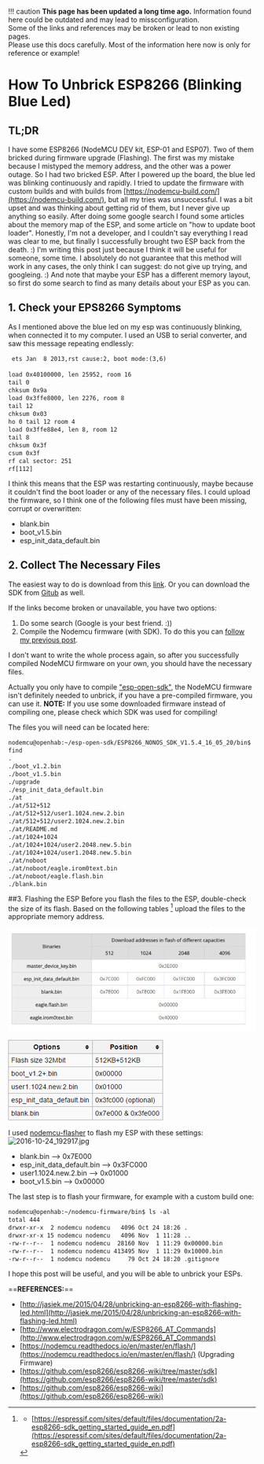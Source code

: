!!! caution
    **This page has been updated a long time ago.**  Information found here could be outdated and may lead to missconfiguration.  
    Some of the links and references may be broken or lead to non existing pages.  
    Please use this docs carefully. Most of the information here now is only for reference or example!

    
# How To Unbrick ESP8266 (Blinking Blue Led)

## TL;DR

I have some ESP8266 (NodeMCU DEV kit, ESP-01 and ESP07). Two of them bricked during firmware upgrade (Flashing). The first was my mistake because I mistyped the memory address, and the other was a power outage. So I had two bricked ESP. 
After I powered up the board, the blue led was blinking continuously and rapidly.
I tried to update the firmware with custom builds and with builds from [https://nodemcu-build.com/](https://nodemcu-build.com/), but all my tries was unsuccessful. 
I was a bit upset and was thinking about getting rid of them, but I never give up anything so easily.
After doing some google search I found some articles about the memory map of the ESP, and some article on "how to update boot loader". Honestly, I'm not a developer, and I couldn't say everything I read was clear to me, but finally I successfully brought two ESP back from the death. :) 
I'm writing this post just because I think it will be useful for someone, some time. I absolutely do not guarantee that this method will work in any cases, the only think I can suggest: do not give up trying, and googleing. :) And note that maybe your ESP has a different memory layout, so first do some search to find as many details about your ESP as you can.

## 1. Check your EPS8266 Symptoms
As I mentioned above the blue led on my esp was continuously blinking, when connected it to my computer. I used an USB to serial converter, and saw this message repeating endlessly:

```
 ets Jan  8 2013,rst cause:2, boot mode:(3,6)

load 0x40100000, len 25952, room 16 
tail 0
chksum 0x9a
load 0x3ffe8000, len 2276, room 8 
tail 12
chksum 0x03
ho 0 tail 12 room 4
load 0x3ffe88e4, len 8, room 12 
tail 8
chksum 0x3f
csum 0x3f
rf cal sector: 251
rf[112] 
```
I think this means that the ESP was restarting continuously, maybe because it couldn't find the boot loader or any of the necessary files. I could upload the firmware, so I think one of the following files must have been missing, corrupt or overwritten:

* blank.bin
* boot_v1.5.bin
* esp_init_data_default.bin

## 2. Collect The Necessary Files

The easiest way to do is download from this [link](https://drive.google.com/drive/folders/0B4xTxuaiVCZyaUlkZkNHN1c2RVE?usp=sharing).
Or you can download the SDK from [Gitub](https://github.com/esp8266/esp8266-wiki/tree/master/sdk) as well.

If the links become broken or unavailable, you have two options:
1. Do some search (Google is your best friend. :))
2. Compile the Nodemcu firmware (with SDK). To do this you can [follow my previous post](https://blog.vinczejanos.info/2016/10/24/how-to-compile-nodemcu-firmware/).

I don't want to write the whole process again, so after you successfully compiled NodeMCU firmware on your own, you should have the necessary files.

Actually you only have to compile ["esp-open-sdk"](https://github.com/pfalcon/esp-open-sdk), the NodeMCU firmware isn't definitely needed to unbrick, if you have a pre-compiled firmware, you can use it. 
**NOTE:** If you use some downloaded firmware instead of compiling one, please check which SDK was used for compiling!

The files you will need can be located here:
```
nodemcu@openhab:~/esp-open-sdk/ESP8266_NONOS_SDK_V1.5.4_16_05_20/bin$ find
.
./boot_v1.2.bin
./boot_v1.5.bin
./upgrade
./esp_init_data_default.bin
./at
./at/512+512
./at/512+512/user1.1024.new.2.bin
./at/512+512/user2.1024.new.2.bin
./at/README.md
./at/1024+1024
./at/1024+1024/user2.2048.new.5.bin
./at/1024+1024/user1.2048.new.5.bin
./at/noboot
./at/noboot/eagle.irom0text.bin
./at/noboot/eagle.flash.bin
./blank.bin
```

##3. Flashing the ESP
Before you flash the files to the ESP, double-check the size of its flash. 
Based on the following tables [^1] upload the files to the appropriate  memory address.

![](/assets/images/2016/10/more-addresses.jpg)

![](/assets/images/2016/10/2016-10-24_192541.jpg)

I used [nodemcu-flasher](https://github.com/nodemcu/nodemcu-flasher) to flash my ESP with these settings:
![2016-10-24_192917.jpg](/content/images/2016/10/2016-10-24_192917.jpg)

* blank.bin --> 0x7E000
* esp_init_data_default.bin --> 0x3FC000
* user1.1024.new.2.bin --> 0x01000
* boot_v1.5.bin --> 0x00000

The last step is to flash your firmware, for example with a custom build one:
```
nodemcu@openhab:~/nodemcu-firmware/bin$ ls -al
total 444
drwxr-xr-x  2 nodemcu nodemcu   4096 Oct 24 18:26 .
drwxr-xr-x 15 nodemcu nodemcu   4096 Nov  1 11:28 ..
-rw-r--r--  1 nodemcu nodemcu  28160 Nov  1 11:29 0x00000.bin
-rw-r--r--  1 nodemcu nodemcu 413495 Nov  1 11:29 0x10000.bin
-rw-r--r--  1 nodemcu nodemcu     79 Oct 24 18:20 .gitignore
```

I hope this post will be useful, and you will be able to unbrick your ESPs.

==**REFERENCES:**==

* [http://jasiek.me/2015/04/28/unbricking-an-esp8266-with-flashing-led.html](http://jasiek.me/2015/04/28/unbricking-an-esp8266-with-flashing-led.html)
* [http://www.electrodragon.com/w/ESP8266_AT_Commands](http://www.electrodragon.com/w/ESP8266_AT_Commands)
* [https://nodemcu.readthedocs.io/en/master/en/flash/](https://nodemcu.readthedocs.io/en/master/en/flash/) (Upgrading Firmware)
* [https://github.com/esp8266/esp8266-wiki/tree/master/sdk](https://github.com/esp8266/esp8266-wiki/tree/master/sdk)
* [https://github.com/esp8266/esp8266-wiki](https://github.com/esp8266/esp8266-wiki)

[^1]: * [https://espressif.com/sites/default/files/documentation/2a-esp8266-sdk_getting_started_guide_en.pdf](https://espressif.com/sites/default/files/documentation/2a-esp8266-sdk_getting_started_guide_en.pdf)










